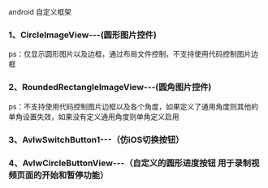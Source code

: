 android 自定义框架

<h3>1、CircleImageView---(圆形图片控件)</h3>
  ps：仅显示圆形图片以及边框，通过布局文件控制，不支持使用代码控制图片边框
  
 
<h3>2、RoundedRectangleImageView---(圆角图片控件)</h3>
  ps：不支持使用代码控制图片边框以及各个角度，如果定义了通用角度则其他的单角设置失效，如果没有定义通用角度则单角定义启用


<h3>3、AvlwSwitchButton1---（仿iOS切换按钮）

<h3>4、AvlwCircleButtonView---（自定义的圆形进度按钮 用于录制视频页面的开始和暂停功能）
